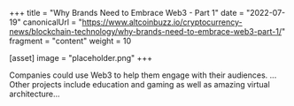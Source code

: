 +++
title = "Why Brands Need to Embrace Web3 - Part 1"
date = "2022-07-19"
canonicalUrl = "https://www.altcoinbuzz.io/cryptocurrency-news/blockchain-technology/why-brands-need-to-embrace-web3-part-1/"
fragment = "content"
weight = 10

[asset]
    image = "placeholder.png"
+++

Companies could use Web3 to help them engage with their audiences. ... 
Other projects include education and gaming as well as amazing virtual 
architecture...
